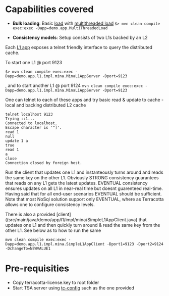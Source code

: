 

# Capabilities covered
* **Bulk loading**: Basic [load](src/main/java/demo/app/Load.java) with [multithreaded load](src/main/java/demo/app/MultiThreadedLoad.java)
`$> mvn clean compile exec:exec -Dapp=demo.app.MultiThreadedLoad`



* **Consistency models**: Setup consists of two L1s backed by an L2

 Each [L1 app](src/main/java/demo/app/l1/impl/mina/MinaL1AppServer.java) exposes a telnet friendly interface to query the distributed cache.
 
 To start one L1 @ port 9123
 
`$> mvn clean compile exec:exec -Dapp=demo.app.l1.impl.mina.MinaL1AppServer -Dport=9123`

, and to start another L1 @ port 9124
`mvn clean compile exec:exec -Dapp=demo.app.l1.impl.mina.MinaL1AppServer -Dport=9123`
 
 One can telnet to each of these apps and try basic read & update to cache - local and backing distributed L2 cache
 ```
 telnet localhost 9123
 Trying ::1...
 Connected to localhost.
 Escape character is '^]'.
 read 1
 null
 update 1 a
 true
 read 1
 a
 close
 Connection closed by foreign host.
 ```
 
 Run the client that updates one L1 and instanteously turns around and reads the same key on the other L1. 
 Obviously STRONG consistency guarantees that reads on any L1 gets the latest updates.
 EVENTUAL consistency ensures updates on all L1 in near-real time but doesnt guarenteed real-time. 
 Having said that for all end-user scenarios EVENTUAL should be sufficient. Note that most NoSql solution support only EVENTUAL, where as Terracotta allows one to configure consistency levels.
 
 There is also a provided [client]((src/main/java/demo/app/l1/impl/mina/SimpleL1AppClient.java) that updates one L1 and then quickly turn around & read the same key from the other L1. See below as to how to run the same
 
 ```
 mvn clean compile exec:exec -Dapp=demo.app.l1.impl.mina.SimpleL1AppClient -Dport1=9123 -Dport2=9124 -DchangeTo=NEWVALUE1
 ```
 
# Pre-requisities
* Copy terracotta-license.key to root folder
* Start TSA server using [tc-config](src/main/resources/tc-config.xml) such as the one provided 





